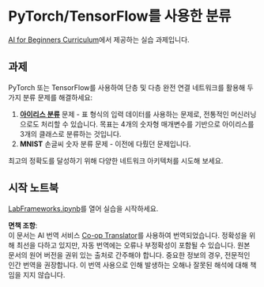 <!--
CO_OP_TRANSLATOR_METADATA:
{
  "original_hash": "e452d897efb9a89700f41021834cf6e5",
  "translation_date": "2025-08-24T21:34:50+00:00",
  "source_file": "lessons/3-NeuralNetworks/05-Frameworks/lab/README.md",
  "language_code": "ko"
}
-->
# PyTorch/TensorFlow를 사용한 분류

[AI for Beginners Curriculum](https://github.com/microsoft/ai-for-beginners)에서 제공하는 실습 과제입니다.

## 과제

PyTorch 또는 TensorFlow를 사용하여 단층 및 다층 완전 연결 네트워크를 활용해 두 가지 분류 문제를 해결하세요:

1. **[아이리스 분류](https://en.wikipedia.org/wiki/Iris_flower_data_set)** 문제 - 표 형식의 입력 데이터를 사용하는 문제로, 전통적인 머신러닝으로도 처리할 수 있습니다. 목표는 4개의 숫자형 매개변수를 기반으로 아이리스를 3개의 클래스로 분류하는 것입니다.
1. **MNIST** 손글씨 숫자 분류 문제 - 이전에 다뤘던 문제입니다.

최고의 정확도를 달성하기 위해 다양한 네트워크 아키텍처를 시도해 보세요.

## 시작 노트북

[LabFrameworks.ipynb](../../../../../../lessons/3-NeuralNetworks/05-Frameworks/lab/LabFrameworks.ipynb)를 열어 실습을 시작하세요.

**면책 조항**:  
이 문서는 AI 번역 서비스 [Co-op Translator](https://github.com/Azure/co-op-translator)를 사용하여 번역되었습니다. 정확성을 위해 최선을 다하고 있지만, 자동 번역에는 오류나 부정확성이 포함될 수 있습니다. 원본 문서의 원어 버전을 권위 있는 출처로 간주해야 합니다. 중요한 정보의 경우, 전문적인 인간 번역을 권장합니다. 이 번역 사용으로 인해 발생하는 오해나 잘못된 해석에 대해 책임을 지지 않습니다.